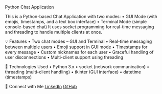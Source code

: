 Python Chat Application 

This is a Python-based Chat Application with two modes:
•	GUI Mode (with emojis, timestamps, and a text box interface)
•	Terminal Mode (simple console-based chat)
It uses socket programming for real-time messaging and threading to handle multiple clients at once.

💡 Features
•	Two chat modes – GUI and Terminal
•	Real-time messaging between multiple users
•	Emoji support in GUI mode
•	Timestamps for every message
•	Custom nicknames for each user
•	Graceful handling of user disconnections
•	Multi-client support using threading

🧪 Technologies Used
•	Python 3.x
•	socket (network communication)
•	threading (multi-client handling)
•	tkinter (GUI interface)
•	datetime (timestamps)

🔗 Connect with Me
[LinkedIn](https://www.linkedin.com/in/gowrika-kuckian-36950a259/) 
[GitHub](https://github.com/Gowrika18) 

